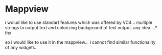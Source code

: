 # Mappview
i wolud like to use standart features which was offered by VC4... 
multiple strings to output text and colorizing background of text output. any idea....? thx

so i would like to use it in the mappview... i cannot find similar functionality of any widgets.


